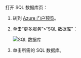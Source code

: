 打开 SQL 数据库页：

1. 转到 [Azure 门户预览](https://portal.azure.cn)。
2. 单击“更多服务”>“SQL 数据库”：

   ![SQL 数据库](./media/sql-database-browse-to-database/browse-to-database.png)  

3. 单击所需的 SQL 数据库。

<!---HONumber=Mooncake_0116_2017-->